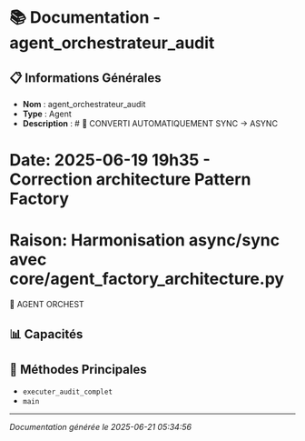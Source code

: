 # 📚 Documentation - agent_orchestrateur_audit

## 📋 Informations Générales
- **Nom** : agent_orchestrateur_audit
- **Type** : Agent
- **Description** : # 🔧 CONVERTI AUTOMATIQUEMENT SYNC → ASYNC
# Date: 2025-06-19 19h35 - Correction architecture Pattern Factory
# Raison: Harmonisation async/sync avec core/agent_factory_architecture.py

🎯 AGENT ORCHEST

## 📊 Capacités


## 🔧 Méthodes Principales
- `executer_audit_complet`
- `main`

---
*Documentation générée le 2025-06-21 05:34:56*
